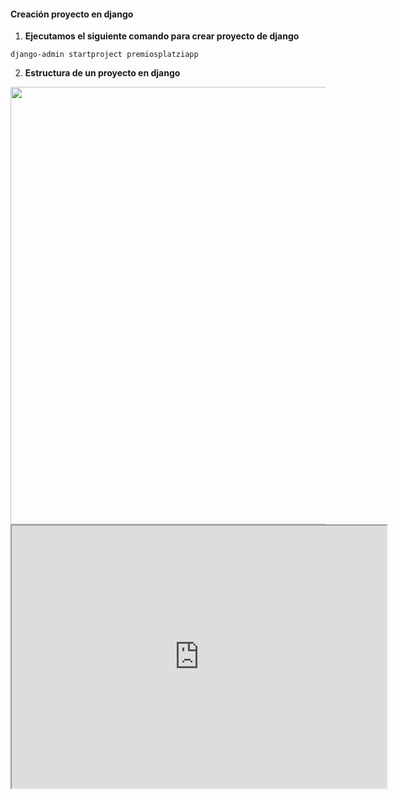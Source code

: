 #### Creación proyecto en django

1. **Ejecutamos el siguiente comando para crear proyecto de django**
   
```
django-admin startproject premiosplatziapp

```
2. **Estructura de un proyecto en django**

<div style="text-align:center"><img src="https://drive.google.com/uc?export=download&id=1dumNv9OoMyIZs2hTX9tKUF40Bqas1gAy" width="700" height="700"/>



<iframe width="600" height = "420"
src="https://www.youtube.com/embed/qKf2EwInKbA">
</iframe>